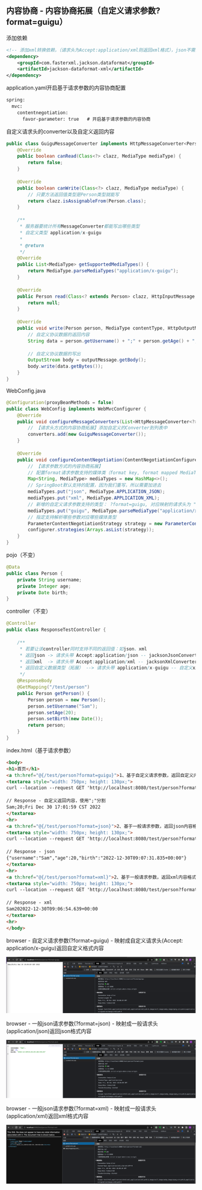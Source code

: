 ## 内容协商 - 内容协商拓展（自定义请求参数?format=guigu）
添加依赖
```xml
<!-- 添加xml转换依赖，（请求头为Accept:application/xml则返回xml格式），json不需要显示引入，因为SpringBoot已默认导入 -->
<dependency>
    <groupId>com.fasterxml.jackson.dataformat</groupId>
    <artifactId>jackson-dataformat-xml</artifactId>
</dependency>
```
application.yaml开启基于请求参数的内容协商配置
```xml
spring:
  mvc:
    contentnegotiation:
      favor-parameter: true   # 开启基于请求参数的内容协商
```
自定义请求头的converter以及自定义返回内容
```java
public class GuiguMessageConverter implements HttpMessageConverter<Person> {
    @Override
    public boolean canRead(Class<?> clazz, MediaType mediaType) {
        return false;
    }

    @Override
    public boolean canWrite(Class<?> clazz, MediaType mediaType) {
        // 只要方法返回值类型是Person类型就能写
        return clazz.isAssignableFrom(Person.class);
    }

    /**
     * 服务器要统计所有MessageConverter都能写出哪些类型
     * 自定义类型 application/x-guigu
     *
     * @return
     */
    @Override
    public List<MediaType> getSupportedMediaTypes() {
        return MediaType.parseMediaTypes("application/x-guigu");
    }

    @Override
    public Person read(Class<? extends Person> clazz, HttpInputMessage inputMessage) throws IOException, HttpMessageNotReadableException {
        return null;
    }

    @Override
    public void write(Person person, MediaType contentType, HttpOutputMessage outputMessage) throws IOException, HttpMessageNotWritableException {
        // 自定义协议数据的返回内容
        String data = person.getUsername() + ";" + person.getAge() + ";" + person.getBirth();

        // 自定义协议数据的写出
        OutputStream body = outputMessage.getBody();
        body.write(data.getBytes());
    }
}
```
WebConfig.java
```java
@Configuration(proxyBeanMethods = false)
public class WebConfig implements WebMvcConfigurer {
    @Override
    public void configureMessageConverters(List<HttpMessageConverter<?>> converters) {
        // 【请求头方式的内容协商拓展】添加自定义的Converter到列表中
        converters.add(new GuiguMessageConverter());
    }

    @Override
    public void configureContentNegotiation(ContentNegotiationConfigurer configurer) {
        // 【请求参数方式的内容协商拓展】
        // 配置format请求参数支持的媒体类（format key, format mapped MediaType请求头）
        Map<String, MediaType> mediaTypes = new HashMap<>();
        // SpringBoot默认支持的配置，因为我们重写，所以需要加进去
        mediaTypes.put("json", MediaType.APPLICATION_JSON);
        mediaTypes.put("xml", MediaType.APPLICATION_XML);
        // 新增的自定义请求参数支持的类型： ?format=guigu, 对应映射的请求头为 "Accept： application/x-guigu"
        mediaTypes.put("guigu", MediaType.parseMediaType("application/x-guigu"));
        // 指定支持解析哪些参数对应哪些媒体类型
        ParameterContentNegotiationStrategy strategy = new ParameterContentNegotiationStrategy(mediaTypes);
        configurer.strategies(Arrays.asList(strategy));
    }
}
```
pojo（不变）
```java
@Data
public class Person {
    private String username;
    private Integer age;
    private Date birth;
}
```
controller（不变）
```java
@Controller
public class ResponseTestController {

    /**
     * 若要让该controller同时支持不同的返回值：如json、xml
     * 返回json -> 请求头带 Accept:application/json -- jacksonJsonConverter -- SpringBoot默认引入了依赖："jackson-dataformat-json"
     * 返回xml  -> 请求头带 Accept:application/xml -- jacksonXmlConverter -- 需要maven手动引入依赖："jackson-dataformat-xml"
     * 返回自定义数据类型（拓展） --> 请求头带 application/x-guigu -- 自定义xxxConverter 
     */
    @ResponseBody
    @GetMapping("/test/person")
    public Person getPerson() {
        Person person = new Person();
        person.setUsername("Sam");
        person.setAge(20);
        person.setBirth(new Date());
        return person;
    }
}
```
index.html（基于请求参数）
```html
<body>
<h1>首页</h1>
<a th:href="@{/test/person?format=guigu}">1、基于自定义请求参数，返回自定义内容格式 --> "/test/person?format=guigu"</a>
<textarea style="width: 750px; height: 130px;">
curl --location --request GET 'http://localhost:8080/test/person?format=guigu'
    
// Response - 自定义返回内容，使用";"分割
Sam;20;Fri Dec 30 17:01:59 CST 2022
</textarea>
<hr>
<a th:href="@{/test/person?format=json}">2、基于一般请求参数，返回json内容格式 --> "/test/person?format=json"</a>
<textarea style="width: 750px; height: 130px;">
curl --location --request GET 'http://localhost:8080/test/person?format=json'

// Response - json
{"username":"Sam","age":20,"birth":"2022-12-30T09:07:31.835+00:00"}
</textarea>
<hr>
<a th:href="@{/test/person?format=xml}">2、基于一般请求参数，返回xml内容格式 --> "/test/person?format=xml"</a>
<textarea style="width: 750px; height: 130px;">
curl --location --request GET 'http://localhost:8080/test/person?format=xml'

// Response - xml
Sam202022-12-30T09:06:54.639+00:00
</textarea>
<hr>
</body>
```
browser - 自定义请求参数(?format=guigu) - 映射成自定义请求头(Accept: application/x-guigu)返回自定义格式内容

![01_browser_customRequestParam_customResponseContent.png](readme_pic/01_browser_customRequestParam_customResponseContent.png)

browser - 一般json请求参数(?format=json) - 映射成一般请求头(application/json)返回json格式内容

![02_browser_jsonRequestParam_jsonResponseContent.png](readme_pic/02_browser_jsonRequestParam_jsonResponseContent.png)

browser - 一般json请求参数(?format=xml) - 映射成一般请求头(application/xml)返回xml格式内容

![03_browser_xmlRequestParam_xmlResponseContent.png](readme_pic/03_browser_xmlRequestParam_xmlResponseContent.png)
